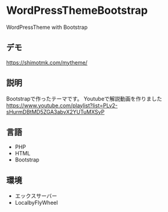 # WordPressThemeBootstrap
WordPressTheme with Bootstrap

## デモ
https://shimotmk.com/mytheme/

## 説明
Bootstrapで作ったテーマです。
Youtubeで解説動画を作りました
https://www.youtube.com/playlist?list=PLv2-sHurmDBtMD5ZGA3abvX2YUTuMXSyP

## 言語
* PHP
* HTML
* Bootstrap

## 環境
* エックスサーバー 
* LocalbyFlyWheel
